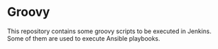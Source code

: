 # Groovy

This repository contains some groovy scripts to be executed in Jenkins.
Some of them are used to execute Ansible playbooks.
